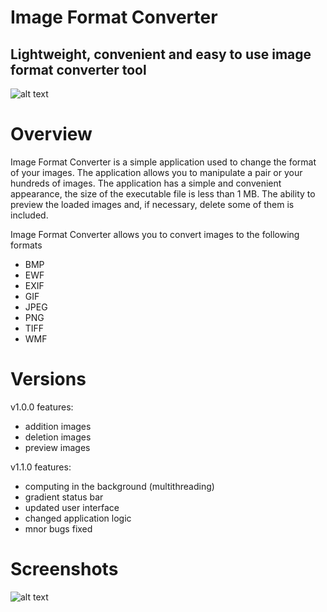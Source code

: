 # Image Format Converter
## Lightweight, сonvenient and easy to use image format converter tool

![alt text](https://github.com/qlulp/ImageFormatConverter/blob/main/screenshot.jpg?raw=true)

# Overview

Image Format Converter is a simple application used to change the format of your images. The application allows you to manipulate a pair or your hundreds of images. The application has a simple and convenient appearance, the size of the executable file is less than 1 MB. The ability to preview the loaded images and, if necessary, delete some of them is included.

Image Format Converter allows you to convert images to the following formats
- BMP
- EWF
- EXIF
- GIF
- JPEG
- PNG
- TIFF
- WMF

# Versions

v1.0.0 features:
- addition images
- deletion images
- preview images

v1.1.0 features:
- computing in the background (multithreading)
- gradient status bar
- updated user interface
- changed application logic
- mnor bugs fixed

# Screenshots
![alt text](https://github.com/qlulp/ImageFormatConverter/blob/main/screenshot.jpg?raw=true)
